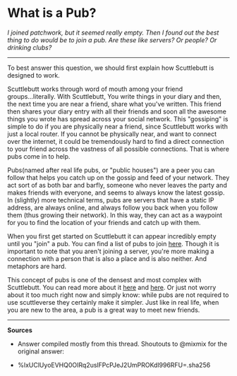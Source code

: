 # What is a Pub?

*I joined patchwork, but it seemed really empty.  Then I  found out the  best thing to do would be to join a pub.  Are these like servers? Or people? Or drinking clubs?*

---
To best answer this question, we should first explain how Scuttlebutt is designed to work. 

Scuttlebutt works through word of mouth among your friend groups...literally.  With Scuttlebutt, You write things in your diary and then, the next time you are near a friend, share what you've written.  This friend then shares your diary entry with all their friends and soon all the  awesome things you wrote has spread  across your social network. This "gossiping" is simple to do if you are physically near a friend, since Scuttlebutt works with just a local router.  If you cannot be physically near, and want to connect over the internet, it could be tremendously hard to find a direct connection to your friend across the vastness of all possible connections.  That is where pubs come in to help.

Pubs(named after real life pubs, or "public houses") are a peer you can follow that helps you catch up on the gossip and feed of your network.  They act sort of as both bar and barfly, someone who never leaves the party and makes friends with everyone, and seems to always know the latest gossip.  In (slightly) more technical terms, pubs are servers that have a static IP address, are always online, and always follow you back when you follow them (thus growing their network).  In this way, they can act as a waypoint for you to find the location of your friends and catch up with them.

When you first get started on Scuttlebutt it can appear incredibly empty until you "join" a pub.  You can find a list of pubs to join [here](https://github.com/ssbc/ssb-server/wiki/Pub-Servers).  Though it is important to note that you aren't joining a server, you're more making a connection with a person that is also a place and is also neither.  And metaphors are hard.

This concept of pubs is one of the densest and most complex with Scuttlebutt. You can read more about it [here](https://www.scuttlebutt.nz/concepts/pub.html) and [here](https://www.scuttlebutt.nz/stories/design-challenge-avoid-centralization-and-singletons.html).  Or just not worry about it too much right now and simply  know: while pubs are not required to use scuttleverse they certainly make it simpler. Just like in real life, when you are new to the area, a pub is a great way to meet new friends.

---

**Sources**
* Answer compiled mostly from this thread. Shoutouts to @mixmix for the original answer:

- %lxUClUyoEVHQ0OIRq2uslFPcPJeJ2UmPROKdl996RFU=.sha256
